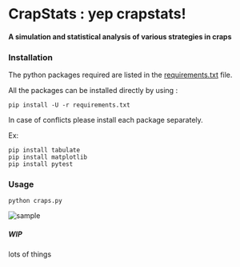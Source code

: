 # CrapStats : yep crapstats!
#### A simulation and statistical analysis of various strategies in craps


### Installation

The python packages required are listed in the [requirements.txt](../requirements.txt) file.

All the packages can be installed directly by using :

```
pip install -U -r requirements.txt
```

In case of conflicts please install each package separately.

Ex:
```
pip install tabulate
pip install matplotlib
pip install pytest
```


### Usage

```
python craps.py
```

![sample ](https://cloud.githubusercontent.com/assets/2495785/24638132/fda44e0a-189a-11e7-84a0-62602abb05df.jpg)


##### WIP

lots of things